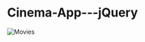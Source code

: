# Cinema-App---jQuery

![Movies](https://user-images.githubusercontent.com/48245352/87933766-23063e80-ca8e-11ea-8baf-7894e05913ab.png)

